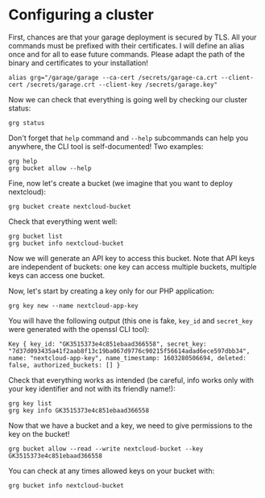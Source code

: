 # Configuring a cluster

First, chances are that your garage deployment is secured by TLS.
All your commands must be prefixed with their certificates.
I will define an alias once and for all to ease future commands.
Please adapt the path of the binary and certificates to your installation!

```
alias grg="/garage/garage --ca-cert /secrets/garage-ca.crt --client-cert /secrets/garage.crt --client-key /secrets/garage.key"
```

Now we can check that everything is going well by checking our cluster status:

```
grg status
```

Don't forget that `help` command and `--help` subcommands can help you anywhere, the CLI tool is self-documented! Two examples:

```
grg help
grg bucket allow --help
```

Fine, now let's create a bucket (we imagine that you want to deploy nextcloud):

```
grg bucket create nextcloud-bucket
```

Check that everything went well:

```
grg bucket list
grg bucket info nextcloud-bucket
```

Now we will generate an API key to access this bucket.
Note that API keys are independent of buckets: one key can access multiple buckets, multiple keys can access one bucket.

Now, let's start by creating a key only for our PHP application:

```
grg key new --name nextcloud-app-key
```

You will have the following output (this one is fake, `key_id` and `secret_key` were generated with the openssl CLI tool):

```
Key { key_id: "GK3515373e4c851ebaad366558", secret_key: "7d37d093435a41f2aab8f13c19ba067d9776c90215f56614adad6ece597dbb34", name: "nextcloud-app-key", name_timestamp: 1603280506694, deleted: false, authorized_buckets: [] }
```

Check that everything works as intended (be careful, info works only with your key identifier and not with its friendly name!):

```
grg key list
grg key info GK3515373e4c851ebaad366558
```

Now that we have a bucket and a key, we need to give permissions to the key on the bucket!

```
grg bucket allow --read --write nextcloud-bucket --key GK3515373e4c851ebaad366558
```

You can check at any times allowed keys on your bucket with:

```
grg bucket info nextcloud-bucket
```

